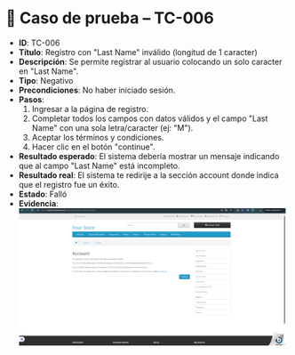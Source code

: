 # 🧪 Caso de prueba – TC-006

- **ID**: TC-006
- **Título**: Registro con "Last Name" inválido (longitud de 1 caracter)
- **Descripción**: Se permite registrar al usuario colocando un solo caracter en "Last Name".
- **Tipo**: Negativo
- **Precondiciones**: No haber iniciado sesión.
- **Pasos**:
  1. Ingresar a la página de registro.
  2. Completar todos los campos con datos válidos y el campo "Last Name" con una sola letra/caracter (ej: "M").
  3. Aceptar los términos y condiciones.
  4. Hacer clic en el botón "continue".
- **Resultado esperado**: El sistema debería mostrar un mensaje indicando que al campo "Last Name" está incompleto.
- **Resultado real**: El sistema te redirije a la sección account donde indica que el registro fue un éxito.
- **Estado**: Falló
- **Evidencia**: ![captura](../evidencias/captura-apellido-invalido.png)

